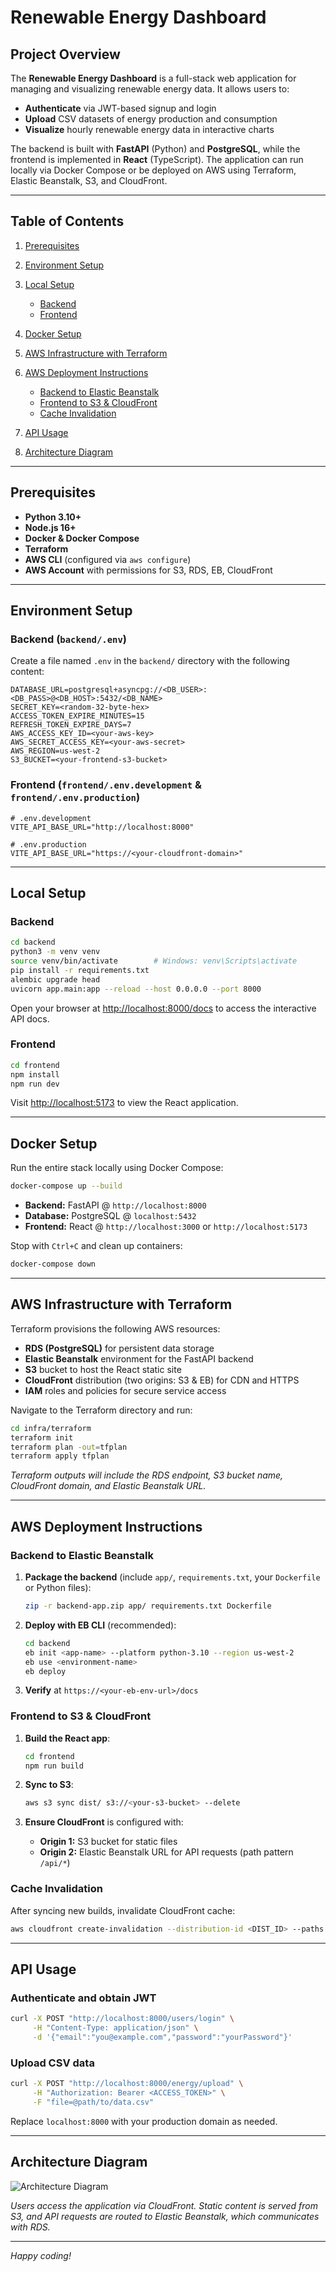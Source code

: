 # Renewable Energy Dashboard

## Project Overview

The **Renewable Energy Dashboard** is a full-stack web application for managing and visualizing renewable energy data. It allows users to:

- **Authenticate** via JWT-based signup and login
- **Upload** CSV datasets of energy production and consumption
- **Visualize** hourly renewable energy data in interactive charts

The backend is built with **FastAPI** (Python) and **PostgreSQL**, while the frontend is implemented in **React** (TypeScript). The application can run locally via Docker Compose or be deployed on AWS using Terraform, Elastic Beanstalk, S3, and CloudFront.

---

## Table of Contents

1. [Prerequisites](#prerequisites)
2. [Environment Setup](#environment-setup)
3. [Local Setup](#local-setup)

   - [Backend](#backend)
   - [Frontend](#frontend)

4. [Docker Setup](#docker-setup)
5. [AWS Infrastructure with Terraform](#aws-infrastructure-with-terraform)
6. [AWS Deployment Instructions](#aws-deployment-instructions)

   - [Backend to Elastic Beanstalk](#backend-to-elastic-beanstalk)
   - [Frontend to S3 & CloudFront](#frontend-to-s3--cloudfront)
   - [Cache Invalidation](#cache-invalidation)

7. [API Usage](#api-usage)
8. [Architecture Diagram](#architecture-diagram)

---

## Prerequisites

- **Python 3.10+**
- **Node.js 16+**
- **Docker & Docker Compose**
- **Terraform**
- **AWS CLI** (configured via `aws configure`)
- **AWS Account** with permissions for S3, RDS, EB, CloudFront

---

## Environment Setup

### Backend (`backend/.env`)

Create a file named `.env` in the `backend/` directory with the following content:

```dotenv
DATABASE_URL=postgresql+asyncpg://<DB_USER>:<DB_PASS>@<DB_HOST>:5432/<DB_NAME>
SECRET_KEY=<random-32-byte-hex>
ACCESS_TOKEN_EXPIRE_MINUTES=15
REFRESH_TOKEN_EXPIRE_DAYS=7
AWS_ACCESS_KEY_ID=<your-aws-key>
AWS_SECRET_ACCESS_KEY=<your-aws-secret>
AWS_REGION=us-west-2
S3_BUCKET=<your-frontend-s3-bucket>
```

### Frontend (`frontend/.env.development` & `frontend/.env.production`)

```dotenv
# .env.development
VITE_API_BASE_URL="http://localhost:8000"

# .env.production
VITE_API_BASE_URL="https://<your-cloudfront-domain>"
```

---

## Local Setup

### Backend

```bash
cd backend
python3 -m venv venv
source venv/bin/activate        # Windows: venv\Scripts\activate
pip install -r requirements.txt
alembic upgrade head
uvicorn app.main:app --reload --host 0.0.0.0 --port 8000
```

Open your browser at [http://localhost:8000/docs](http://localhost:8000/docs) to access the interactive API docs.

### Frontend

```bash
cd frontend
npm install
npm run dev
```

Visit [http://localhost:5173](http://localhost:5173) to view the React application.

---

## Docker Setup

Run the entire stack locally using Docker Compose:

```bash
docker-compose up --build
```

- **Backend:** FastAPI @ `http://localhost:8000`
- **Database:** PostgreSQL @ `localhost:5432`
- **Frontend:** React @ `http://localhost:3000` or `http://localhost:5173`

Stop with `Ctrl+C` and clean up containers:

```bash
docker-compose down
```

---

## AWS Infrastructure with Terraform

Terraform provisions the following AWS resources:

- **RDS (PostgreSQL)** for persistent data storage
- **Elastic Beanstalk** environment for the FastAPI backend
- **S3** bucket to host the React static site
- **CloudFront** distribution (two origins: S3 & EB) for CDN and HTTPS
- **IAM** roles and policies for secure service access

Navigate to the Terraform directory and run:

```bash
cd infra/terraform
terraform init
terraform plan -out=tfplan
terraform apply tfplan
```

_Terraform outputs will include the RDS endpoint, S3 bucket name, CloudFront domain, and Elastic Beanstalk URL._

---

## AWS Deployment Instructions

### Backend to Elastic Beanstalk

1. **Package the backend** (include `app/`, `requirements.txt`, your `Dockerfile` or Python files):

   ```bash
   zip -r backend-app.zip app/ requirements.txt Dockerfile
   ```

2. **Deploy with EB CLI** (recommended):

   ```bash
   cd backend
   eb init <app-name> --platform python-3.10 --region us-west-2
   eb use <environment-name>
   eb deploy
   ```

3. **Verify** at `https://<your-eb-env-url>/docs`

### Frontend to S3 & CloudFront

1. **Build the React app**:

   ```bash
   cd frontend
   npm run build
   ```

2. **Sync to S3**:

   ```bash
   aws s3 sync dist/ s3://<your-s3-bucket> --delete
   ```

3. **Ensure CloudFront** is configured with:

   - **Origin 1:** S3 bucket for static files
   - **Origin 2:** Elastic Beanstalk URL for API requests (path pattern `/api/*`)

### Cache Invalidation

After syncing new builds, invalidate CloudFront cache:

```bash
aws cloudfront create-invalidation --distribution-id <DIST_ID> --paths "/*"
```

---

## API Usage

### Authenticate and obtain JWT

```bash
curl -X POST "http://localhost:8000/users/login" \
     -H "Content-Type: application/json" \
     -d '{"email":"you@example.com","password":"yourPassword"}'
```

### Upload CSV data

```bash
curl -X POST "http://localhost:8000/energy/upload" \
     -H "Authorization: Bearer <ACCESS_TOKEN>" \
     -F "file=@path/to/data.csv"
```

Replace `localhost:8000` with your production domain as needed.

---

## Architecture Diagram

<img src="./architechture.png" alt="Architecture Diagram" />

_Users access the application via CloudFront. Static content is served from S3, and API requests are routed to Elastic Beanstalk, which communicates with RDS._

---

_Happy coding!_
